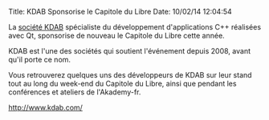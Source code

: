 Title: KDAB Sponsorise le Capitole du Libre
Date: 10/02/14 12:04:54

La [société KDAB](http://www.kdab.com/) spécialiste du développement
d'applications C++ réalisées avec Qt, sponsorise de nouveau le Capitole du
Libre cette année.

KDAB est l'une des sociétés qui soutient l'événement depuis 2008, avant qu'il
porte ce nom.

Vous retrouverez quelques uns des développeurs de KDAB sur leur stand tout au
long du week-end du Capitole du Libre, ainsi que pendant les conférences et
ateliers de l'Akademy-fr.

http://www.kdab.com/
